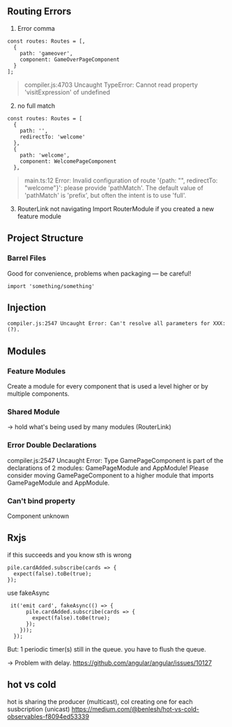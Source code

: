## Routing Errors

1. Error comma

```
const routes: Routes = [,
  {
    path: 'gameover',
    component: GameOverPageComponent
  }
];
```

> compiler.js:4703 Uncaught TypeError: Cannot read property 'visitExpression' of undefined

2. no full match

```
const routes: Routes = [
  {
    path: '',
    redirectTo: 'welcome'
  },
  {
    path: 'welcome',
    component: WelcomePageComponent
  },
```

> main.ts:12 Error: Invalid configuration of route '{path: "", redirectTo: "welcome"}': please provide 'pathMatch'. The default value of 'pathMatch' is 'prefix', but often the intent is to use 'full'.

3. RouterLink not navigating
   Import RouterModule if you created a new feature module

## Project Structure

### Barrel Files

Good for convenience, problems when packaging — be careful!

```
import 'something/something'
```

## Injection

```
compiler.js:2547 Uncaught Error: Can't resolve all parameters for XXX: (?).
```

## Modules

### Feature Modules

Create a module for every component that is used a level higher or by multiple components.

### Shared Module

-> hold what's being used by many modules (RouterLink)

### Error Double Declarations

compiler.js:2547 Uncaught Error: Type GamePageComponent is part of the declarations of 2 modules: GamePageModule and AppModule! Please consider moving GamePageComponent to a higher module that imports GamePageModule and AppModule.

### Can't bind property

Component unknown

## Rxjs

if this succeeds and you know sth is wrong

```
pile.cardAdded.subscribe(cards => {
  expect(false).toBe(true);
});
```

use fakeAsync

```
 it('emit card', fakeAsync(() => {
      pile.cardAdded.subscribe(cards => {
        expect(false).toBe(true);
      });
    }));
  });
```

But: 1 periodic timer(s) still in the queue.
you have to flush the queue.

-> Problem with delay. https://github.com/angular/angular/issues/10127

## hot vs cold

hot is sharing the producer (multicast), col creating one for each susbcription (unicast)
https://medium.com/@benlesh/hot-vs-cold-observables-f8094ed53339

